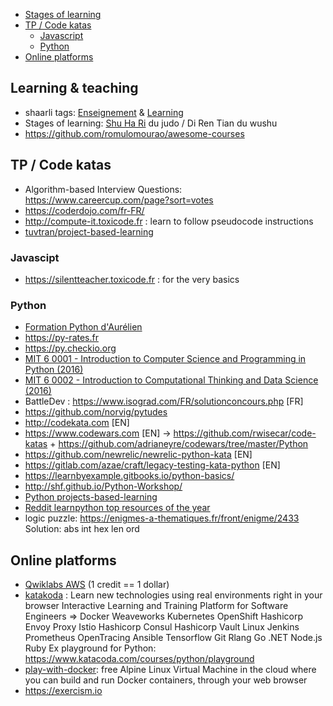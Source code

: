 <!-- To update this Table Of Contents:
    markdown-toc --indent "    " --maxdepth 3 -i Teaching.md
-->

<!-- toc -->

- [Stages of learning](#stages-of-learning)
- [TP / Code katas](#tp--code-katas)
    * [Javascript](#javascript)
    * [Python](#python)
- [Online platforms](#online-platforms)

<!-- tocstop -->

## Learning & teaching
- shaarli tags: [Enseignement](https://chezsoi.org/shaarli/?searchtags=Enseignement) & [Learning](https://chezsoi.org/shaarli/?searchtags=Learning)
- Stages of learning: [Shu Ha Ri](https://en.wikipedia.org/wiki/Shuhari) du judo / Di Ren Tian du wushu
- https://github.com/romulomourao/awesome-courses

## TP / Code katas
* Algorithm-based Interview Questions: https://www.careercup.com/page?sort=votes
* https://coderdojo.com/fr-FR/
* http://compute-it.toxicode.fr : learn to follow pseudocode instructions
* [tuvtran/project-based-learning](https://github.com/tuvtran/project-based-learning/blob/master/README.md#python)

### Javascipt
* https://silentteacher.toxicode.fr : for the very basics

### Python
- [Formation Python d'Aurélien](https://python2021q1.uptime-formation.fr/)
- https://py-rates.fr
- https://py.checkio.org
- [MIT 6 0001 - Introduction to Computer Science and Programming in Python (2016)](https://ocw.mit.edu/courses/electrical-engineering-and-computer-science/6-0001-introduction-to-computer-science-and-programming-in-python-fall-2016/)
- [MIT 6 0002 - Introduction to Computational Thinking and Data Science (2016)](https://ocw.mit.edu/courses/electrical-engineering-and-computer-science/6-0002-introduction-to-computational-thinking-and-data-science-fall-2016/)
- BattleDev : https://www.isograd.com/FR/solutionconcours.php [FR]
- https://github.com/norvig/pytudes
- http://codekata.com [EN]
- https://www.codewars.com [EN] -> https://github.com/rwisecar/code-katas + https://github.com/adrianeyre/codewars/tree/master/Python
- https://github.com/newrelic/newrelic-python-kata [EN]
- https://gitlab.com/azae/craft/legacy-testing-kata-python [EN]
- https://learnbyexample.gitbooks.io/python-basics/
- http://shf.github.io/Python-Workshop/
- [Python projects-based-learning](https://github.com/tuvtran/project-based-learning/blob/master/README.md#python)
- [Reddit learnpython top resources of the year](https://www.reddit.com/r/learnpython/top/?t=year)
- logic puzzle: https://enigmes-a-thematiques.fr/front/enigme/2433
Solution: abs int hex len ord


## Online platforms
- [Qwiklabs AWS](https://run.qwiklab.com/catalog?cloud=AWS) (1 credit == 1 dollar)
- [katakoda](https://katacoda.com) : Learn new technologies using real environments right in your browser
Interactive Learning and Training Platform for Software Engineers
=> Docker Weaveworks Kubernetes OpenShift Hashicorp Envoy Proxy Istio Hashicorp Consul Hashicorp Vault Linux Jenkins Prometheus OpenTracing Ansible Tensorflow Git Rlang Go .NET Node.js Ruby
Ex playground for Python: https://www.katacoda.com/courses/python/playground
- [play-with-docker](https://labs.play-with-docker.com): free Alpine Linux Virtual Machine in the cloud where you can build and run Docker containers, through your web browser
- https://exercism.io
